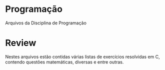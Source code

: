 # Programação
Arquivos da Disciplina de Programação

# Review
Nestes arquivos estão contidas várias listas de exercícios resolvidas em C, contendo questões matemáticas, diversas e entre outras.

